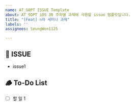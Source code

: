 ```yaml
---
name: AT_SOPT ISSUE Template
about: AT SOPT iOS 36 주차별 과제에 사용할 issue 템플릿입니다.
title: "[Feat] n차 세미나 과제"
labels: ''
assignees: SeungWon1125

---
```


## 🌿 ISSUE
<!-- issue를 작성해주세요 -->
- issue1

##  🪵 To-Do List
<!-- 과제 to do를 작성해주세요 -->
- [ ] 할 일 1
